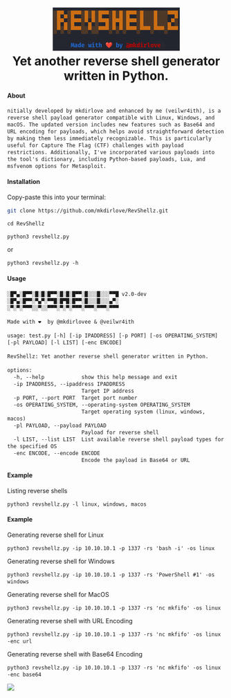 <h1 align="center">
  <br>
  <a href="https://github.com/mkdirlove/RevShellz"><img src="https://github.com/mkdirlove/RevShellz/blob/main/logo.png" alt="RevShellz
"></a>
  <br>
  Yet another reverse shell generator written in Python.
  <br>
</h1>

#### About
```
nitially developed by mkdirlove and enhanced by me (veilwr4ith), is a reverse shell payload generator compatible with Linux, Windows, and macOS. The updated version includes new features such as Base64 and URL encoding for payloads, which helps avoid straightforward detection by making them less immediately recognizable. This is particularly useful for Capture The Flag (CTF) challenges with payload restrictions. Additionally, I've incorporated various payloads into the tool's dictionary, including Python-based payloads, Lua, and msfvenom options for Metasploit.
```

#### Installation

Copy-paste this into your terminal:

```sh
git clone https://github.com/mkdirlove/RevShellz.git
```
```
cd RevShellz
```
```
python3 revshellz.py
```
or
```
python3 revshellz.py -h
```
#### Usage
``` 
░█▀▄░█▀▀░█░█░█▀▀░█░█░█▀▀░█░░░█░░░▀▀█ v2.0-dev
░█▀▄░█▀▀░▀▄▀░▀▀█░█▀█░█▀▀░█░░░█░░░▄▀░
░▀░▀░▀▀▀░░▀░░▀▀▀░▀░▀░▀▀▀░▀▀▀░▀▀▀░▀▀▀ 

Made with ❤️  by @mkdirlovee & @veilwr4ith

usage: test.py [-h] [-ip IPADDRESS] [-p PORT] [-os OPERATING_SYSTEM] [-pl PAYLOAD] [-l LIST] [-enc ENCODE]

RevShellz: Yet another reverse shell generator written in Python.

options:
  -h, --help            show this help message and exit
  -ip IPADDRESS, --ipaddress IPADDRESS
                        Target IP address
  -p PORT, --port PORT  Target port number
  -os OPERATING_SYSTEM, --operating-system OPERATING_SYSTEM
                        Target operating system (linux, windows, macos)
  -pl PAYLOAD, --payload PAYLOAD
                        Payload for reverse shell
  -l LIST, --list LIST  List available reverse shell payload types for the specified OS
  -enc ENCODE, --encode ENCODE
                        Encode the payload in Base64 or URL

```
#### Example

Listing reverse shells
```
python3 revshellz.py -l linux, windows, macos
```

#### Example

Generating reverse shell for Linux
```
python3 revshellz.py -ip 10.10.10.1 -p 1337 -rs 'bash -i' -os linux
```
Generating reverse shell for Windows
```
python3 revshellz.py -ip 10.10.10.1 -p 1337 -rs 'PowerShell #1' -os windows
```
Generating reverse shell for MacOS
```
python3 revshellz.py -ip 10.10.10.1 -p 1337 -rs 'nc mkfifo' -os linux
```
Generating reverse shell with URL Encoding
```
python3 revshellz.py -ip 10.10.10.1 -p 1337 -rs 'nc mkfifo' -os linux -enc url
```
Generating reverse shell with Base64 Encoding
```
python3 revshellz.py -ip 10.10.10.1 -p 1337 -rs 'nc mkfifo' -os linux -enc base64
```

<a href = "https://github.com/Tanu-N-Prabhu/Python/graphs/contributors">
  <img src = "https://contrib.rocks/image?repo = mkdirlove/revshellz"/>
</a>
